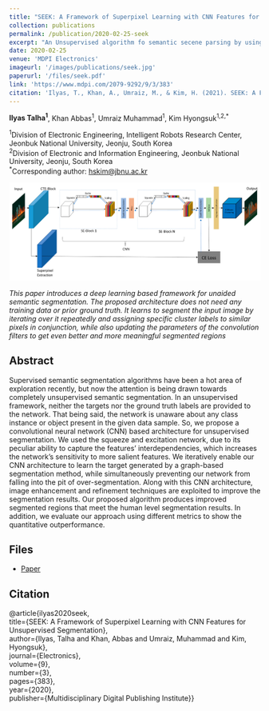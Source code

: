 ```yaml
---
title: "SEEK: A Framework of Superpixel Learning with CNN Features for Unsupervised Segmentatio"
collection: publications
permalink: /publication/2020-02-25-seek
excerpt: "An Unsupervised algorithm fo semantic secene parsing by using deep CNNs to learn superpixel represenetations."
date: 2020-02-25
venue: 'MDPI Electronics'
imageurl: '/images/publications/seek.jpg'
paperurl: '/files/seek.pdf'
link: 'https://www.mdpi.com/2079-9292/9/3/383'
citation: 'Ilyas, T., Khan, A., Umraiz, M., & Kim, H. (2021). SEEK: A Framework of Superpixel Learning with CNN Features for Unsupervised Segmentation. MDPI, Electronics, 2020, 9(3), 383.'
---
```


<strong>Ilyas Talha<sup>1</sup></strong>, Khan Abbas<sup>1</sup>, Umraiz Muhammad<sup>1</sup>, Kim Hyongsuk<sup>1,2,*</sup>

<sup>1</sup>Division of Electronic Engineering, Intelligent Robots Research Center, Jeonbuk National University, Jeonju, South Korea<br>
<sup>2</sup>Division of Electronic and Information Engineering, Jeonbuk National University, Jeonju, South Korea<br>
<sup>*</sup>Corresponding author: hskim@jbnu.ac.kr<br>

<center><img src = '/images/publications/seek.jpg'></center>

<i>This paper introduces a deep learning based framework for unaided semantic segmentation. The proposed architecture does not need any training data or prior ground truth. It learns to segment the input image by iterating over it repeatedly and assigning specific cluster labels to similar pixels in conjunction, while also updating the parameters of the convolution filters to get even better and more meaningful segmented regions</i>

## Abstract
Supervised semantic segmentation algorithms have been a hot area of exploration recently, but now the attention is being drawn towards completely unsupervised semantic segmentation. In an unsupervised framework, neither the targets nor the ground truth labels are provided to the network. That being said, the network is unaware about any class instance or object present in the given data sample. So, we propose a convolutional neural network (CNN) based architecture for unsupervised segmentation. We used the squeeze and excitation network, due to its peculiar ability to capture the features’ interdependencies, which increases the network’s sensitivity to more salient features. We iteratively enable our CNN architecture to learn the target generated by a graph-based segmentation method, while simultaneously preventing our network from falling into the pit of over-segmentation. Along with this CNN architecture, image enhancement and refinement techniques are exploited to improve the segmentation results. Our proposed algorithm produces improved segmented regions that meet the human level segmentation results. In addition, we evaluate our approach using different metrics to show the quantitative outperformance. 

## Files
- [Paper](/files//files/seek.pdf)

## Citation

@article{ilyas2020seek,<br>
  title={SEEK: A Framework of Superpixel Learning with CNN Features for Unsupervised Segmentation},<br>
  author={Ilyas, Talha and Khan, Abbas and Umraiz, Muhammad and Kim, Hyongsuk},<br>
  journal={Electronics},<br>
  volume={9},<br>
  number={3},<br>
  pages={383},<br>
  year={2020},<br>
  publisher={Multidisciplinary Digital Publishing Institute}}<br>

